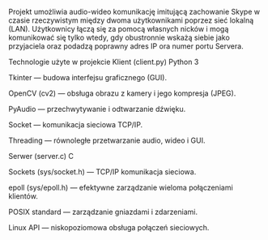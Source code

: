 Projekt umożliwia audio-wideo komunikację imitującą zachowanie Skype w czasie rzeczywistym między dwoma użytkownikami poprzez sieć lokalną (LAN).
Użytkownicy łączą się za pomocą własnych nicków i mogą komunikować się tylko wtedy, gdy obustronnie wskażą siebie jako przyjaciela oraz podadzą poprawny adres IP ora numer portu Servera.

Technologie użyte w projekcie
Klient (client.py)
Python 3

Tkinter — budowa interfejsu graficznego (GUI).

OpenCV (cv2) — obsługa obrazu z kamery i jego kompresja (JPEG).

PyAudio — przechwytywanie i odtwarzanie dźwięku.

Socket — komunikacja sieciowa TCP/IP.

Threading — równoległe przetwarzanie audio, wideo i GUI.

Serwer (server.c)
C

Sockets (sys/socket.h) — TCP/IP komunikacja sieciowa.

epoll (sys/epoll.h) — efektywne zarządzanie wieloma połączeniami klientów.

POSIX standard — zarządzanie gniazdami i zdarzeniami.

Linux API — niskopoziomowa obsługa połączeń sieciowych.
